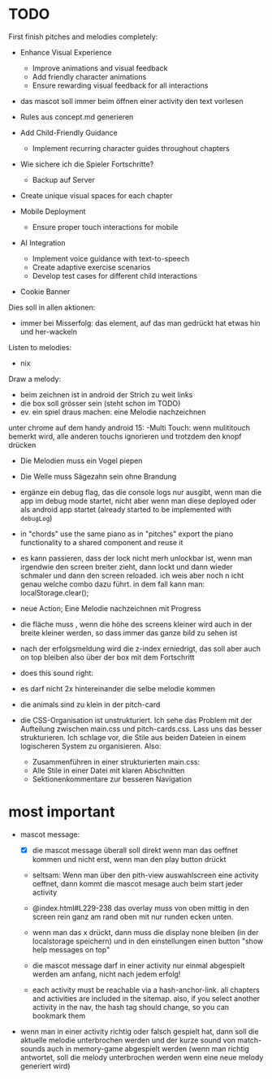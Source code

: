 TODO
====

First finish pitches and melodies completely:

- Enhance Visual Experience
    - Improve animations and visual feedback
    - Add friendly character animations
    - Ensure rewarding visual feedback for all interactions

- das mascot soll immer beim öffnen einer activity den text vorlesen

- Rules aus concept.md generieren

- Add Child-Friendly Guidance
    - Implement recurring character guides throughout chapters

- Wie sichere ich die Spieler Fortschritte? 
    - Backup auf Server

- Create unique visual spaces for each chapter

- Mobile Deployment
    - Ensure proper touch interactions for mobile
- AI Integration
    - Implement voice guidance with text-to-speech
    - Create adaptive exercise scenarios
    - Develop test cases for different child interactions

- Cookie Banner


Dies soll in allen aktionen:
- immer bei Misserfolg: das element, auf das man gedrückt hat etwas hin und her-wackeln

Listen to melodies:
- nix

Draw a melody:
- beim zeichnen ist in android der Strich zu weit links
- die box soll grösser sein (steht schon im TODO)
- ev. ein spiel draus machen: eine Melodie nachzeichnen

unter chrome auf dem handy android 15:
-Multi Touch: wenn mulititouch bemerkt wird, alle anderen touchs ignorieren und trotzdem den knopf drücken

- Die Melodien muss ein Vogel piepen
- Die Welle muss Sägezahn sein ohne Brandung 


- ergänze ein debug flag, das die console logs nur ausgibt, wenn man die app  im debug mode startet, nicht aber wenn man diese deployed oder als android app startet (already started to be implemented with `debugLog`)

- in "chords" use the same piano as in "pitches" export the piano functionality to a shared component and reuse it

- es kann passieren, dass der lock nicht merh unlockbar ist, wenn man irgendwie den screen breiter zieht, dann lockt und dann wieder schmaler und dann den screen reloaded. ich weis aber noch n icht genau welche combo dazu führt. in dem fall kann man: localStorage.clear();

- neue Action; Eine Melodie nachzeichnen mit Progress

- die fläche muss , wenn die höhe des screens kleiner wird auch in der breite kleiner werden, so dass immer das ganze bild zu sehen ist

- nach der erfolgsmeldung wird die z-index erniedrigt, das soll aber auch on top bleiben also über der box mit dem Fortschritt

- does this sound right:
 - es darf nicht 2x hintereinander die selbe melodie kommen
 - die animals sind zu klein in der pitch-card

- die CSS-Organisation ist unstrukturiert. Ich sehe das Problem mit der Aufteilung zwischen main.css und pitch-cards.css. Lass uns das besser strukturieren. Ich schlage vor, die Stile aus beiden Dateien in einem logischeren System zu organisieren. Also:
    - Zusammenführen in einer strukturierten main.css:
    - Alle Stile in einer Datei mit klaren Abschnitten
    - Sektionenkommentare zur besseren Navigation

# most important
- mascot message:
    - [x] die mascot message überall soll direkt wenn man das oeffnet kommen und nicht erst, wenn man den play button drückt
    - seltsam: Wenn man über den pith-view auswahlscreen eine activity oeffnet, dann kommt die mascot mesage auch beim start jeder activity

    - @index.html#L229-238 das overlay muss von oben mittig in den screen rein ganz am rand oben mit nur runden ecken unten.

    - wenn man das x drückt, dann muss die display none bleiben (in der localstorage speichern) und in den einstellungen einen button "show help messages on top"

    - die mascot message darf in einer activity nur einmal abgespielt werden am anfang, nicht nach jedem erfolg!

    - each activity must be reachable via a hash-anchor-link. all chapters and activities are included in the sitemap. also, if you select another activity in the nav, the hash tag should change, so you can bookmark them

- wenn man in einer activity richtig oder falsch gespielt hat, dann soll die aktuelle melodie unterbrochen werden und der kurze sound von match-sounds auch in memory-game abgespielt werden (wenn man richtig antwortet, soll die melody unterbrochen werden wenn eine neue melody generiert wird)

